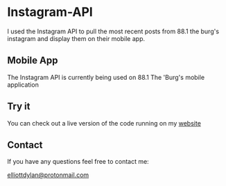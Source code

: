 # Instagram-API
I used the Instagram API to pull the most recent posts from 88.1 the burg's instagram and display them on their mobile app.


## Mobile App
The Instagram API is currently being used on 88.1 The 'Burg's mobile application

## Try it
You can check out a live version of the code running on my [website](http://96.126.117.25/InstagramAPI/)



## Contact
If you have any questions feel free to contact me:

elliottdylan@protonmail.com
